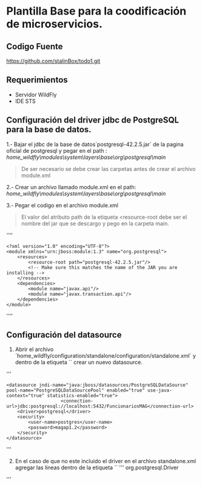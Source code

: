 # Plantilla Base para la coodificación de microservicios.

## Codigo Fuente
https://github.com/stalinBox/todo1.git

## Requerimientos
* Servidor WildFly
* IDE STS

## Configuración del driver jdbc de PostgreSQL para la base de datos.


1.- Bajar el jdbc de la base de datos´postgresql-42.2.5.jar´ de la pagina oficial de postgresql y pegar en el path : *home_wildfly\modules\system\layers\base\org\postgresql\main*
> De ser necesario se debe crear las carpetas antes de crear el archivo module.xml

2.- Crear un archivo llamado module.xml en el path: *home_wildfly\modules\system\layers\base\org\postgresql\main*


3.- Pegar el codigo en el archivo module.xml
> El valor del atributo path de la etiqueta <resource-root debe ser el nombre del jar que se descargo y pego en la carpeta main.

''''

	<?xml version="1.0" encoding="UTF-8"?>
	<module xmlns="urn:jboss:module:1.3" name="org.postgresql">
	    <resources>
	        <resource-root path="postgresql-42.2.5.jar"/>
	        <!-- Make sure this matches the name of the JAR you are installing -->
	    </resources>
	    <dependencies>
	        <module name="javax.api"/>
	        <module name="javax.transaction.api"/>
	    </dependencies>
	</module>
''''

## Configuración del datasource


1. Abrir el archivo ´home_wildfly/configuration/standalone/configuration/standalone.xml´ y dentro de la etiqueta ´<datasources>´ crear un nuevo datasource.

'''

	<datasource jndi-name="java:jboss/datasources/PostgreSQLDataSource" pool-name="PostgreSQLDataSourcePool" enabled="true" use-java-context="true" statistics-enabled="true">
	                    <connection-url>jdbc:postgresql://localhost:5432/FuncionariosMAG</connection-url>
	    <driver>postgresql</driver>
	    <security>
	        <user-name>postgres</user-name>
	        <password>magap1.2</password>
	    </security>
	</datasource>
'''

2. En el caso de que no este incluido el driver en el archivo standalone.xml agregar las lineas dentro de la etiqueta ´<drivers>´
'''
<driver name="postgresql" module="org.postgresql">                    	<driver-class>org.postgresql.Driver</driver-class>
</driver>
'''
